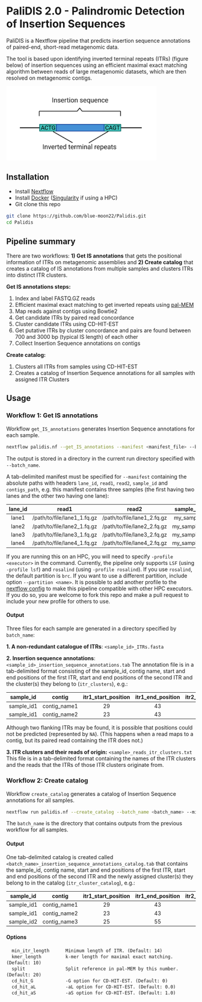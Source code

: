 # **PaliDIS 2.0** - **Pali**ndromic **D**etection of **I**nsertion **S**equences

PaliDIS is a Nextflow pipeline that predicts insertion sequence annotations of paired-end, short-read metagenomic data.

The tool is based upon identifying inverted terminal repeats (ITRs) (figure below) of insertion sequences using an efficient maximal exact matching algorithm between reads of large metagenomic datasets, which are then resolved on metagenomic contigs.

<img src="img/insertion_sequence.png" alt="insertion sequence" width="400"/>

## Installation
- Install [Nextflow](https://www.nextflow.io/)
- Install [Docker](https://www.docker.com/) ([Singularity](https://sylabs.io/singularity/) if using a HPC)
- Git clone this repo
```bash
git clone https://github.com/blue-moon22/Palidis.git
cd Palidis
```

## Pipeline summary
There are two workflows: **1) Get IS annotations** that gets the positional information of ITRs on metagenomic assemblies and **2) Create catalog** that creates a catalog of IS annotations from multiple samples and clusters ITRs into distinct ITR clusters.

**Get IS annotations steps:**
1. Index and label FASTQ.GZ reads
2. Efficient maximal exact matching to get inverted repeats using [pal-MEM](https://github.com/blue-moon22/pal-MEM)
3. Map reads against contigs using Bowtie2
4. Get candidate ITRs by paired read concordance
5. Cluster candidate ITRs using CD-HIT-EST
6. Get putative ITRs by cluster concordance and pairs are found between 700 and 3000 bp (typical IS length) of each other
7. Collect Insertion Sequence annotations on contigs

**Create catalog:**
1. Clusters all ITRs from samples using CD-HIT-EST
2. Creates a catalog of Insertion Sequence annotations for all samples with assigned ITR Clusters

## Usage
### Workflow 1: Get IS annotations

Workflow `get_IS_annotations` generates Insertion Sequence annotations for each sample.
```bash
nextflow palidis.nf --get_IS_annotations --manifest <manifest_file> --batch_name <batch_name> --min_itr_length <min_itr_length> --kmer_length <kmer_length> --resume -profile <executor>
```
The output is stored in a directory in the current run directory specified with `--batch_name`.

A tab-delimited manifest must be specified for `--manifest` containing the absolute paths with headers `lane_id`, `read1`, `read2`, `sample_id` and `contigs_path`, e.g. this manifest contains three samples (the first having two lanes and the other two having one lane):

lane_id | read1 | read2 | sample_id | contigs_path
:---: | :---: | :---: | :---: | :---:
lane1 | /path/to/file/lane1_1.fq.gz | /path/to/file/lane1_2.fq.gz | my_sample | /path/to/file/contigs.fasta
lane2 | /path/to/file/lane2_1.fq.gz | /path/to/file/lane2_2.fq.gz | my_sample1 | /path/to/file/my_sample1_contigs.fasta
lane3 | /path/to/file/lane3_1.fq.gz | /path/to/file/lane3_2.fq.gz | my_sample2 | /path/to/file/my_sample2_contigs.fasta
lane4 | /path/to/file/lane4_1.fq.gz | /path/to/file/lane4_2.fq.gz | my_sample3 | /path/to/file/my_sample3_contigs.fasta

If you are running this on an HPC, you will need to specify `-profile <executor>` in the command. Currently, the pipeline only supports `LSF` (using `-profile lsf`) and `rosalind` (using `-profile rosalind`). If you use `rosalind`, the default partition is `brc`. If you want to use a different partition, include option `--partition <name>`. It is possible to add another profile to the [nextflow config](https://www.nextflow.io/docs/latest/config.html) to make this pipeline compatible with other HPC executors. If you do so, you are welcome to fork this repo and make a pull request to include your new profile for others to use.

#### Output
Three files for each sample are generated in a directory specified by `batch_name`:

**1. A non-redundant catalogue of ITRs**: `<sample_id>_ITRs.fasta`

**2. Insertion sequence annotations**: `<sample_id>_insertion_sequence_annotations.tab`
The annotation file is in a tab-delimited format consisting of the sample_id, contig name, start and end positions of the first ITR, start and end positions of the second ITR and the cluster(s) they belong to (`itr_clusters`), e.g.:

sample_id | contig | itr1_start_position | itr1_end_position | itr2_start_position | itr2_end_position | itr_cluster
:---: | :---: | :---: | :---: | :---: | :---: | :---:
sample_id1 | contig_name1 | 29 | 43 | NA | NA | 1217817
sample_id1 | contig_name2 | 23 | 43 | 2769 | 2822 | 656079

Although two flanking ITRs may be found, it is possible that positions could not be predicted (represented by `NA`). (This happens when a read maps to a contig, but its paired read containing the ITR does not.)

**3. ITR clusters and their reads of origin:** `<sample>_reads_itr_clusters.txt`
This file is in a tab-delimited format containing the names of the ITR clusters and the reads that the ITRs of those ITR clusters originate from.

### Workflow 2: Create catalog
Workflow `create_catalog` generates a catalog of Insertion Sequence annotations for all samples.
```bash
nextflow run palidis.nf --create_catalog --batch_name <batch_name> --min_itr_length <min_itr_length> -profile <executor>
```
The `batch_name` is the directory that contains outputs from the previous workflow for all samples.

#### Output
One tab-delimited catalog is created called `<batch_name>_insertion_sequence_annotations_catalog.tab` that contains the sample_id, contig name, start and end positions of the first ITR, start and end positions of the second ITR and the newly assigned cluster(s) they belong to in the catalog (`itr_cluster_catalog`), e.g.:

sample_id | contig | itr1_start_position | itr1_end_position | itr2_start_position | itr2_end_position | itr_cluster_catalog
:---: | :---: | :---: | :---: | :---: | :---: | :---:
sample_id1 | contig_name1 | 29 | 43 | NA | NA | 101
sample_id1 | contig_name2 | 23 | 43 | 2769 | 2822 | 102
sample_id2 | contig_name3 | 25 | 55 | 5738 | 5768 | 101

#### Options
```
  min_itr_length      Minimum length of ITR. (Default: 14)
  kmer_length         k-mer length for maximal exact matching. (Default: 10)
  split               Split reference in pal-MEM by this number. (Default: 20)
  cd_hit_G            -G option for CD-HIT-EST. (Default: 0)
  cd_hit_aL           -aL option for CD-HIT-EST. (Default: 0.0)
  cd_hit_aS           -aS option for CD-HIT-EST. (Default: 1.0)
```
